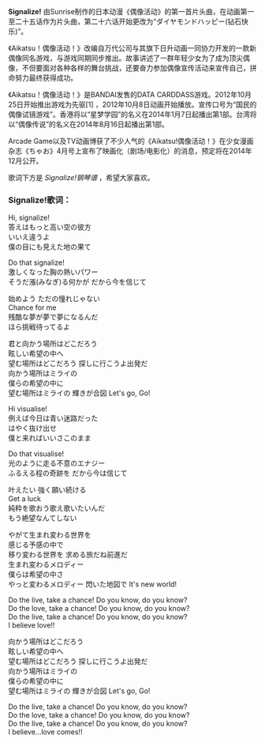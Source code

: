 

**Signalize!**
由Sunrise制作的日本动漫《偶像活动》的第一首片头曲，在动画第一至二十五话作为片头曲，第二十六话开始更改为“ダイヤモンドハッピー(钻石快乐)”。  
  
《Aikatsu！偶像活动！》改编自万代公司与其旗下日升动画一同协力开发的一款新偶像同名游戏，与游戏同期同步推出。故事讲述了一群年轻少女为了成为顶尖偶像，不但要面对各种各样的舞台挑战，还要奋力参加偶像宣传活动来宣传自己，拼命努力最终获得成功。  
  
《Aikatsu！偶像活动！》是BANDAI发售的DATA CARDDASS游戏。2012年10月25日开始推出游戏为先驱[1]
，2012年10月8日动画开始播放。宣传口号为“国民的偶像试镜游戏”。香港将以“星梦学园”的名义在2014年1月7日起播出第1部。台湾将以“偶像传说”的名义在2014年8月16日起播出第1部。  
  
Arcade
Game以及TV动画博获了不少人气的《Aikatsu!偶像活动！》在少女漫画杂志《ちゃお》4月号上宣布了映画化（剧场/电影化）的消息，预定将在2014年12月公开。  
  
歌词下方是 _Signalize!钢琴谱_ ，希望大家喜欢。

### Signalize!歌词：

Hi, signalize!  
答えはもっと高い空の彼方  
いいえ違うよ  
僕の目にも見えた地の果て

Do that signalize!  
激しくなった胸の熱いパワー  
そうだ漲(みなぎ)る何かが だから今を信じて

始めよう ただの憧れじゃない  
Chance for me  
残酷な夢が夢で夢になるんだ  
ほら挑戦待ってるよ

君と向かう場所はどこだろう  
眩しい希望の中へ  
望む場所はどこだろう 探しに行こうよ出発だ  
向かう場所はミライの  
僕らの希望の中に  
望む場所はミライの 輝きが合図 Let's go, Go!

Hi visualise!  
例えば今日は青い迷路だった  
はやく抜け出せ  
僕と来ればいいさこのまま

Do that visualise!  
光のように走る不意のエナジー  
ふるえる程の奇跡を だから今は信じて

叶えたい 強く願い続ける  
Get a luck  
純粋を歌おう歌え歌いたいんだ  
もう絶望なんてしない

やがて生まれ変わる世界を  
感じる予感の中で  
移り変わる世界を 求める旅だね前進だ  
生まれ変わるメロディー  
僕らは希望の中さ  
やっと変わるメロディー 閃いた地図で It's new world!

Do the live, take a chance! Do you know, do you know?  
Do the love, take a chance! Do you know, do you know?  
Do the live, take a chance! Do you know, do you know?  
I believe love!!

向かう場所はどこだろう  
眩しい希望の中へ  
望む場所はどこだろう 探しに行こうよ出発だ  
向かう場所はミライの  
僕らの希望の中に  
望む場所はミライの 輝きが合図 Let's go, Go!

Do the live, take a chance! Do you know, do you know?  
Do the love, take a chance! Do you know, do you know?  
Do the live, take a chance! Do you know, do you know?  
I believe...love comes!!

